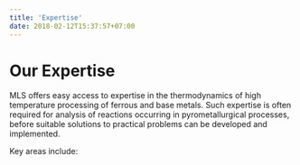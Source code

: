 ```yaml
---
title: 'Expertise'
date: 2018-02-12T15:37:57+07:00
---
```


# Our Expertise

MLS offers easy access to expertise in the thermodynamics of high temperature processing of ferrous and base metals. Such expertise is often required for analysis of reactions occurring in pyrometallurgical processes, before suitable solutions to practical problems can be developed and implemented.  

Key areas include: